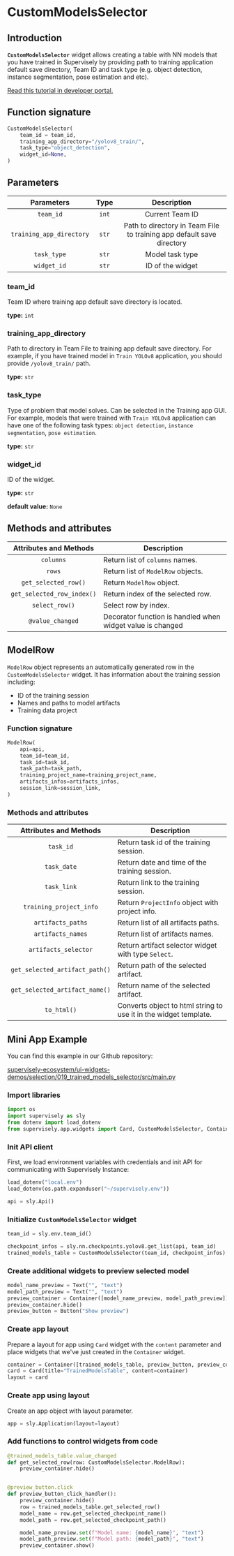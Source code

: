 # CustomModelsSelector

## Introduction

**`CustomModelsSelector`** widget allows creating a table with NN models that you have trained in Supervisely by providing path to training application default save directory, Team ID and task type (e.g. object detection, instance segmentation, pose estimation and etc).

[Read this tutorial in developer portal.](https://developer.supervise.ly/app-development/widgets/selectors/custom-models-selector)

## Function signature

```python
CustomModelsSelector(
    team_id = team_id,
    training_app_directory="/yolov8_train/",
    task_type="object_detection",
    widget_id=None,
)
```

## Parameters

|        Parameters        | Type  |                              Description                              |
| :----------------------: | :---: | :-------------------------------------------------------------------: |
|        `team_id`         | `int` |                            Current Team ID                            |
| `training_app_directory` | `str` | Path to directory in Team File to training app default save directory |
|       `task_type`        | `str` |                            Model task type                            |
|       `widget_id`        | `str` |                           ID of the widget                            |

### team_id

Team ID where training app default save directory is located.

**type:** `int`

### training_app_directory

Path to directory in Team File to training app default save directory. For example, if you have trained model in `Train YOLOv8` application, you should provide `/yolov8_train/` path.

**type:** `str`

### task_type

Type of problem that model solves. Can be selected in the Training app GUI. For example, models that were trained with `Train YOLOv8` application can have one of the following task types: `object detection`, `instance segmentation`, `pose estimation`.

**type:** `str`

### widget_id

ID of the widget.

**type:** `str`

**default value:** `None`

## Methods and attributes

|   Attributes and Methods   | Description                                                |
| :------------------------: | ---------------------------------------------------------- |
|         `columns`          | Return list of `columns` names.                            |
|           `rows`           | Return list of `ModelRow` objects.                         |
|    `get_selected_row()`    | Return `ModelRow` object.                                  |
| `get_selected_row_index()` | Return index of the selected row.                          |
|       `select_row()`       | Select row by index.                                       |
|      `@value_changed`      | Decorator function is handled when widget value is changed |

## ModelRow

`ModelRow` object represents an automatically generated row in the `CustomModelsSelector` widget. It has information about the training session including:

- ID of the training session
- Names and paths to model artifacts
- Training data project

### Function signature

```python
ModelRow(
    api=api,
    team_id=team_id,
    task_id=task_id,
    task_path=task_path,
    training_project_name=training_project_name,
    artifacts_infos=artifacts_infos,
    session_link=session_link,
)
```

### Methods and attributes

|     Attributes and Methods     | Description                                                      |
| :----------------------------: | ---------------------------------------------------------------- |
|           `task_id`            | Return task id of the training session.                          |
|          `task_date`           | Return date and time of the training session.                    |
|          `task_link`           | Return link to the training session.                             |
|    `training_project_info`     | Return `ProjectInfo` object with project info.                   |
|       `artifacts_paths`        | Return list of all artifacts paths.                              |
|       `artifacts_names`        | Return list of artifacts names.                                  |
|      `artifacts_selector`      | Return artifact selector widget with type `Select`.              |
| `get_selected_artifact_path()` | Return path of the selected artifact.                            |
| `get_selected_artifact_name()` | Return name of the selected artifact.                            |
|          `to_html()`           | Converts object to html string to use it in the widget template. |

## Mini App Example

You can find this example in our Github repository:

[supervisely-ecosystem/ui-widgets-demos/selection/019_trained_models_selector/src/main.py](https://github.com/supervisely-ecosystem/ui-widgets-demos/blob/master/selection/019_trained_models_selector/src/main.py)

### Import libraries

```python
import os
import supervisely as sly
from dotenv import load_dotenv
from supervisely.app.widgets import Card, CustomModelsSelector, Container, Text, Button
```

### Init API client

First, we load environment variables with credentials and init API for communicating with Supervisely Instance:

```python
load_dotenv("local.env")
load_dotenv(os.path.expanduser("~/supervisely.env"))

api = sly.Api()
```

### Initialize `CustomModelsSelector` widget

```python
team_id = sly.env.team_id()

checkpoint_infos = sly.nn.checkpoints.yolov8.get_list(api, team_id)
trained_models_table = CustomModelsSelector(team_id, checkpoint_infos)
```

### Create additional widgets to preview selected model

```python
model_name_preview = Text("", "text")
model_path_preview = Text("", "text")
preview_container = Container([model_name_preview, model_path_preview])
preview_container.hide()
preview_button = Button("Show preview")
```

### Create app layout

Prepare a layout for app using `Card` widget with the `content` parameter and place widgets that we've just created in the `Container` widget.

```python
container = Container([trained_models_table, preview_button, preview_container])
card = Card(title="TrainedModelsTable", content=container)
layout = card
```

### Create app using layout

Create an app object with layout parameter.

```python
app = sly.Application(layout=layout)
```

### Add functions to control widgets from code

```python
@trained_models_table.value_changed
def get_selected_row(row: CustomModelsSelector.ModelRow):
    preview_container.hide()


@preview_button.click
def preview_button_click_handler():
    preview_container.hide()
    row = trained_models_table.get_selected_row()
    model_name = row.get_selected_checkpoint_name()
    model_path = row.get_selected_checkpoint_path()

    model_name_preview.set(f"Model name: {model_name}", "text")
    model_path_preview.set(f"Model path: {model_path}", "text")
    preview_container.show()
```
